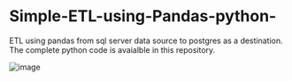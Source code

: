 # Simple-ETL-using-Pandas-python-
ETL using pandas from sql server data source to postgres as a destination. The complete python code is avaialble in this repository.

![image](https://github.com/user-attachments/assets/51d9c6e2-12b1-4a49-8220-fb774f1dbd80)

